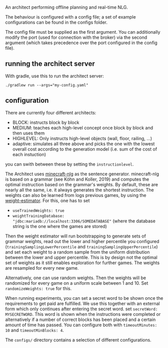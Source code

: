 An architect performing offline planning and real-time NLG.

The behaviour is configured with a config file; a set of example configurations can be found in the configs folder.

The config file must be supplied as the first argument.
You can additionally modify the port (used for connection with the broker) via the second argument (which
takes precedence over the port configured in the config file).

## running the architect server

With gradle, use this to run the architect server:

`./gradlew run --args="my-config.yaml"`


## configuration

There are currently four different architects:
 - BLOCK: instructs block by block
 - MEDIUM: teaches each high-level concept once block by block and then uses them
 - HIGHLEVEL: Only instructs high-level objects (wall, floor, railing, ...)
 - adaptive: simulates all three above and picks the one with the lowest
   overall cost according to the generation model (i.e. sum of the cost of
   each instuction)

you can swith between these by setting the `instructionlevel`.

The Architect uses
[minecraft-nlg](https://github.com/minecraft-saar/minecraft-nlg) as
the sentence generator.  minecraft-nlg is based on a grammar (see Köhn
and Koller, 2019) and computes the optimal instruction based on the
grammar's weights. By default, these are nearly all the same, i.e. it
always generates the shortest instruction.  The weights can also be
learned from logs previous games, by using the
[weight-estimator](https://github.com/minecraft-saar/weight-estimator).
For this, one has to set
 - `useTrainedWeights: true`
 - `weightTrainingDatabase: "jdbc:mariadb://localhost:3306/SOMEDATABASE"`
   (where the database string is the one where the games are stored)
   
Then the weight estimator will run bootstrapping to generate sets of
grammar weights, read out the lower and higher percentile you
configured (`trainingSamplingLowerPercentile` and
`trainingSamplingUpperPercentile`) and set each weight to a random
sample from the uniform distribution between the lower and upper
percentile.  This is by design not the optimal set of weights as it
still enables exploration for further games.  The weights are resampled
for every new game.

Alternatively, one can use random weights.  Then the weights will be
randomized for every game on a uniform scale between 1 and 10.  Set
`randomizeWeights: true` for this.

When running experiments, you can set a secret word to be shown once
the requirements to get paid are fulfilled.  We use this together with
an external form which only continues after entering the secret word.
set `secretWord: MYSECRETWORD`.  This word is shown when the
instructions were completed or alternatively if a number of correct
blocks has been placed and a certain amount of time has passed. 
You can configure both with `timeoutMinutes: 10` and
`timeoutMinBlocks: 4`.

The `configs/` directory contains a selection of different
configurations.

